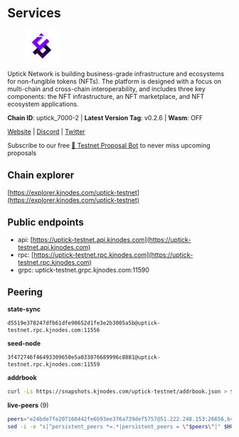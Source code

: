 # Services

<figure><img src="https://raw.githubusercontent.com/kj89/cosmos-images/main/logos/uptick.png" alt=""><figcaption></figcaption></figure>

Uptick Network is building business-grade infrastructure and  ecosystems for non-fungible tokens (NFTs). The platform is  designed with a focus on multi-chain and cross-chain interoperability,  and includes three key components: the NFT infrastructure, an NFT  marketplace, and NFT ecosystem applications.

**Chain ID**: uptick_7000-2 | **Latest Version Tag**: v0.2.6 | **Wasm**: OFF

[Website](https://uptick.network) | [Discord](https://discord.gg/UzeHS7fu5H) | [Twitter](https://twitter.com/uptickproject)



Subscribe to our free [🤖 Testnet Proposal Bot](https://t.me/kjnodes_testnet_proposal_bot) to never miss upcoming proposals


## Chain explorer
[https://explorer.kjnodes.com/uptick-testnet](https://explorer.kjnodes.com/uptick-testnet)

## Public endpoints

* api: [https://uptick-testnet.api.kjnodes.com](https://uptick-testnet.api.kjnodes.com)
* rpc: [https://uptick-testnet.rpc.kjnodes.com](https://uptick-testnet.rpc.kjnodes.com)
* grpc: uptick-testnet.grpc.kjnodes.com:11590

## Peering

**state-sync**

```text
d5519e378247dfb61dfe90652d1fe3e2b3005a5b@uptick-testnet.rpc.kjnodes.com:11556
```

**seed-node**

```text
3f472746f46493309650e5a033076689996c8881@uptick-testnet.rpc.kjnodes.com:11559
```

**addrbook**
```bash
curl -Ls https://snapshots.kjnodes.com/uptick-testnet/addrbook.json > $HOME/.uptickd/config/addrbook.json
```

**live-peers** (9)
```bash
peers="e24bde7fe207160442fe6b93ee376a739def5757@51.222.248.153:26656,b483acbcae7ccd1244f588144245e9d1124c3de5@88.99.56.200:26666,d8777278648d8fc93800692a8b96a7f104df4f9a@194.163.135.127:26656,3edfe380f7eff0658582c158f2eecebae2e0fed7@213.239.213.179:26656,81e9fbb53928efafad7862722c16820ed7c0e5b7@65.21.225.207:10656,2c952455a0e425081b54855091ab84c1fe73c4bc@65.108.231.124:10656,6a775f6034f64827a6220de07b1ad344284bbf51@194.163.155.84:46656,5368bc0c12a7bfd9d69ba192b06f2be97d28e7ef@185.239.209.56:31656,d5519e378247dfb61dfe90652d1fe3e2b3005a5b@65.109.68.190:11556"
sed -i -e "s|^persistent_peers *=.*|persistent_peers = \"$peers\"|" $HOME/.uptickd/config/config.toml
```
